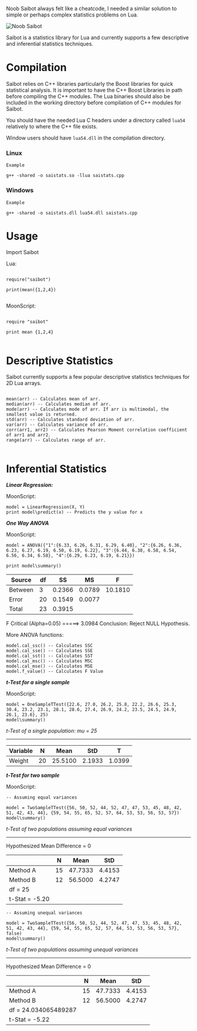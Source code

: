 Noob Saibot always felt like a cheatcode, I needed a similar solution to simple or perhaps complex statistics problems on Lua. 

![Noob Saibot](https://c.tenor.com/ckUZEMepZw4AAAAC/mortal-kombat-noob-saibot.gif)

Saibot is a statistics library for Lua and currently supports a few descriptive and inferential statistics techniques.


# Compilation

Saibot relies on C++ libraries particularly the Boost libraries for quick statistical analysis. It is important to have the C++ Boost Libraries in path before compiling the C++ modules. The Lua binaries should also be included in the working directory before compilation of C++ modules for Saibot.

You should have the needed Lua C headers under a directory called `lua54` relatively to where the C++ file exists. 

Window users should have `lua54.dll` in the compilation directory.

### Linux

```
Example 

g++ -shared -o saistats.so -llua saistats.cpp

```

### Windows

```
Example

g++ -shared -o saistats.dll lua54.dll saistats.cpp

```


# Usage

Import Saibot

Lua:

```

require("saibot")

print(mean({1,2,4})


```

MoonScript:

```

require "saibot"

print mean {1,2,4}


```


# Descriptive Statistics

Saibot currently supports a few popular descriptive statistics techniques for 2D Lua arrays.  

```

mean(arr) -- Calculates mean of arr.
median(arr) -- Calculates median of arr.
mode(arr) -- Calculates mode of arr. If arr is multimodal, the smallest value is returned.
std(arr) -- Calculates standard deviation of arr.
var(arr) -- Calculates variance of arr.
corr(arr1, arr2) -- Calculates Pearson Moment correlation coefficient of arr1 and arr2.
range(arr) -- Calculates range of arr.


```
 

# Inferential Statistics


***Linear Regression:***

MoonScript:

```
model = LinearRegression(X, Y)
print model\predict(x) -- Predicts the y value for x

```


***One Way ANOVA***

MoonScript:

```
model = ANOVA({"1":{6.33, 6.26, 6.31, 6.29, 6.40}, "2":{6.26, 6.36, 6.23, 6.27, 6.19, 6.50, 6.19, 6.22}, "3":{6.44, 6.38, 6.58, 6.54, 6.56, 6.34, 6.58}, "4":{6.29, 6.23, 6.19, 6.21}})
  
print model\summary()

```

|Source   | df 		| SS  | 		 MS  | 		 F|
|---|---|---|---|---|
|Between |		3 	|	  0.2366 |	0.0789 |	10.1810|
|Error 		|  20 	|	 0.1549 |	0.0077| |
|Total 	|	23 		| 0.3915| | |
F Critical (Alpha=0.05) =====> 3.0984
Conclusion: Reject NULL Hypothesis.


More ANOVA functions:

```
model.cal_ssc() -- Calculates SSC
model.cal_sse() -- Calculates SSE
model.cal_sst() -- Calculates SST
model.cal_msc() -- Calculates MSC
model.cal_mse() -- Calculates MSE
model.f_value() -- Calculates F Value
```


***t-Test for a single sample***

MoonScript:

```
model = OneSampleTTest({22.6, 27.0, 26.2, 25.8, 22.2, 26.6, 25.3, 30.4, 23.2, 23.1, 28.1, 28.6, 27.4, 26.9, 24.2, 23.5, 24.5, 24.9, 26.1, 23.6}, 25)
model\summary()

```

*t-Test of a single population: mu = 25*

-------------------------------

Variable 	|	 N 	|	 Mean |		 StD |			 T
|---|---|---|---|---|
Weight 	|	   20 |		25.5100 | 2.1933 |	1.0399


***t-Test for two sample***

MoonScript:

```
-- Assuming equal variances

model = TwoSampleTTest({56, 50, 52, 44, 52, 47, 47, 53, 45, 48, 42, 51, 42, 43, 44}, {59, 54, 55, 65, 52, 57, 64, 53, 53, 56, 53, 57})
model\summary()
```

*t-Test of two populations assuming equal variances*

--------------------------

Hypothesized Mean Difference = 0

|        		 | N 		|  Mean |		    StD|
|---|---|---|---|
|Method A 	|	 15 |		 47.7333 |		 4.4153|
|Method B 		 |12 		| 56.5000 	|	 4.2747|
|df = 25|
|t-Stat =  -5.20|


```
-- Assuming unequal variances

model = TwoSampleTTest({56, 50, 52, 44, 52, 47, 47, 53, 45, 48, 42, 51, 42, 43, 44}, {59, 54, 55, 65, 52, 57, 64, 53, 53, 56, 53, 57}, false)
model\summary()
```

*t-Test of two populations assuming unequal variances*

--------------------------

Hypothesized Mean Difference = 0

|       |N 		|  Mean |		    StD|
|---|---|---|---|
|Method A |		 15 	|	 47.7333 	|	 4.4153|
|Method B |		 12 	|	 56.5000 	|	 4.2747|
|df = 24.034065489287|
|t-Stat =  -5.22|
